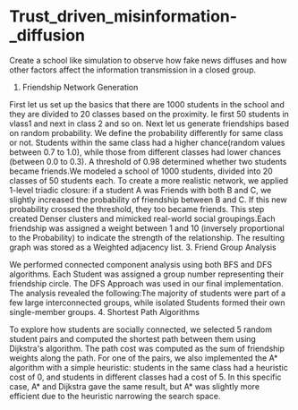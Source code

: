 # Trust_driven_misinformation-_diffusion
Create a school like simulation to observe how fake news diffuses and how other factors affect the information transmission in a closed group.
1. Friendship Network Generation

First let us set up the basics that there are 1000 students in the school and they are divided to 20 classes based on the proximity. Ie first 50 students in vlass1 and next in class 2 and so on.
Next let us generate friendships based on random probability. We define the probability differently for same class or not. Students within the same class had a higher chance(random values between 0.7 to 1.0), while those from different classes had lower chances (between 0.0 to 0.3). A threshold of 0.98 determined whether two students became friends.We modeled a school of 1000 students, divided into 20 classes of 50 students each.
To create a more realistic network, we applied 1-level triadic closure: if a student A was Friends with both B and C, we slightly increased the probability of friendship between B and C. If this new probability crossed the threshold, they too became friends. This step created Denser clusters and mimicked real-world social groupings.Each friendship was assigned a weight between 1 and 10 (inversely proportional to the Probability) to indicate the strength of the relationship. The resulting graph was stored as a Weighted adjacency list.
3. Friend Group Analysis

We performed connected component analysis using both BFS and DFS algorithms. Each Student was assigned a group number representing their friendship circle. The DFS Approach was used in our final implementation. The analysis revealed the following:The majority of students were part of a few large interconnected groups, while isolated Students formed their own single-member groups.
4. Shortest Path Algorithms

To explore how students are socially connected, we selected 5 random student pairs and computed the shortest path between them using Dijkstra's algorithm. The path cost was computed as the sum of friendship weights along the path. For one of the pairs, we also implemented the A* algorithm with a simple heuristic: students in the same class had a heuristic cost of 0, and students in different classes had a cost of 5.
In this specific case, A* and Dijkstra gave the same result, but A* was slightly more efficient due to the heuristic narrowing the search space.
